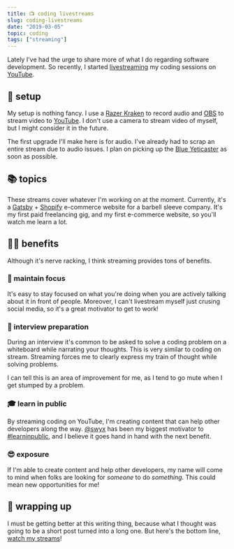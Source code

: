 ```yaml
---
title: 📺 coding livestreams
slug: coding-livestreams
date: "2019-03-05"
topic: coding
tags: ["streaming"]
---
```


Lately I've had the urge to share more of what I do regarding software development. So recently, I started [livestreaming][streams] my coding sessions on [YouTube][youtube].

## 🎤 setup

My setup is nothing fancy. I use a [Razer Kraken][kraken] to record audio and [OBS][obs] to stream video to [YouTube][youtube]. I don't use a camera to stream video of myself, but I might consider it in the future.

The first upgrade I'll make here is for audio. I've already had to scrap an entire stream due to audio issues. I plan on picking up the [Blue Yeticaster][yeti] as soon as possible.

## 📚 topics

These streams cover whatever I'm working on at the moment. Currently, it's a [Gatsby][gatsby] + [Shopify][shopify] e-commerce website for a barbell sleeve company. It's my first paid freelancing gig, and my first e-commerce website, so you'll watch me learn a lot.

## 👍🏼 benefits

Although it's nerve racking, I think streaming provides tons of benefits.

### 🎯 maintain focus

It's easy to stay focused on what you're doing when you are actively talking about it in front of people. Moreover, I can't livestream myself just crusing social media, so it's a great motivator to get to work!

### 👔 interview preparation

During an interview it's common to be asked to solve a coding problem on a whiteboard while narrating your thoughts. This is very similar to coding on stream. Streaming forces me to clearly express my train of thought while solving problems.

I can tell this is an area of improvement for me, as I tend to go mute when I get stumped by a problem.

### 🎓 learn in public

By streaming coding on YouTube, I'm creating content that can help other developers along the way. [@swyx][swyx] has been my biggest motivator to [#learninpublic][learn-in-public], and I believe it goes hand in hand with the next benefit.

### 😎 exposure

If I'm able to create content and help other developers, my name will come to mind when folks are looking for _someone_ to do _something_. This could mean new opportunities for me!

## 🎁 wrapping up

I must be getting better at this writing thing, because what I thought was going to be a short post turned into a long one. But here's the bottom line, [watch my streams][streams]!

[streams]: https://www.youtube.com/playlist?list=PL6Mu1AMmTL-uMkwOvZ5_Ytbu9qQ5SQSrc
[youtube]: https://www.youtube.com/bradgarropy
[kraken]: https://www.razer.com/Gaming-Audio/Razer-Kraken-Pro-V2-/p/RZ04-02050900-R3M1
[obs]: https://obsproject.com
[yeti]: https://www.bluedesigns.com/products/yeticaster/
[gatsby]: https://www.gatsbyjs.org
[shopify]: https://www.shopify.com
[swyx]: https://twitter.com/swyx
[learn-in-public]: https://twitter.com/hashtag/learninpublic
